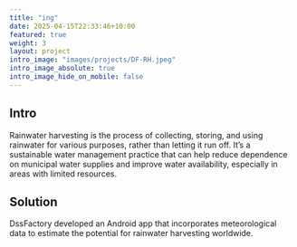 ```yaml
---
title: "ing"
date: 2025-04-15T22:33:46+10:00
featured: true
weight: 3
layout: project
intro_image: "images/projects/DF-RH.jpeg"
intro_image_absolute: true
intro_image_hide_on_mobile: false
---
```


## Intro

Rainwater harvesting is the process of collecting, storing, and using rainwater for various purposes, rather than letting it run off. It’s a sustainable water management practice that can help reduce dependence on municipal water supplies and improve water availability, especially in areas with limited resources.

## Solution

DssFactory developed an Android app that incorporates meteorological data to estimate the potential for rainwater harvesting worldwide.

